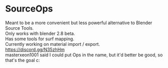 # SourceOps
Meant to be a more convenient but less powerful alternative to Blender Source Tools.
<br>
Only works with blender 2.8 beta.
<br>
Has some tools for surf mapping.
<br>
Currently working on material import / export.
<br>
https://discord.gg/N35zhHm
<br>
masterxeon1001 said I could put Ops in the name, but it'd better be good, so that's the goal c:
